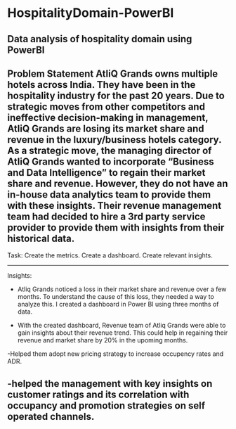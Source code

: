 # HospitalityDomain-PowerBI
Data analysis of hospitality domain using PowerBI
--------------------------------------------------------------------------------------------------------------------------------------------------------
Problem Statement
AtliQ Grands owns multiple hotels across India. They have been in the hospitality industry for the past 20 years. Due to strategic moves from other competitors and ineffective decision-making in management, AtliQ Grands are losing its market share and revenue in the luxury/business hotels category. As a strategic move, the managing director of AtliQ Grands wanted to incorporate “Business and Data Intelligence” to regain their market share and revenue. However, they do not have an in-house data analytics team to provide them with these insights.
Their revenue management team had decided to hire a 3rd party service provider to provide them with insights from their historical data.
--------------------------------------------------------------------------------------------------------------------------------------------------------
Task:
Create the metrics.
Create a dashboard.
Create relevant insights.

--------------------------------------------------------------------------------------------------------------------------------------------------------
Insights:
- Atliq Grands noticed a loss in their market share and revenue over a few months. To understand the cause of
this loss, they needed a way to analyze this. I created a dashboard in Power BI using three months of data.

- With the created dashboard, Revenue team of Atliq Grands were able to gain insights about their revenue
trend. This could help in regaining their revenue and market share by 20% in the upoming months.

-Helped them adopt new pricing strategy to increase occupency rates and ADR.

-helped the management with key insights on customer ratings and its correlation with occupancy and promotion strategies on self operated channels. 
--------------------------------------------------------------------------------------------------------------------------------------------------------
